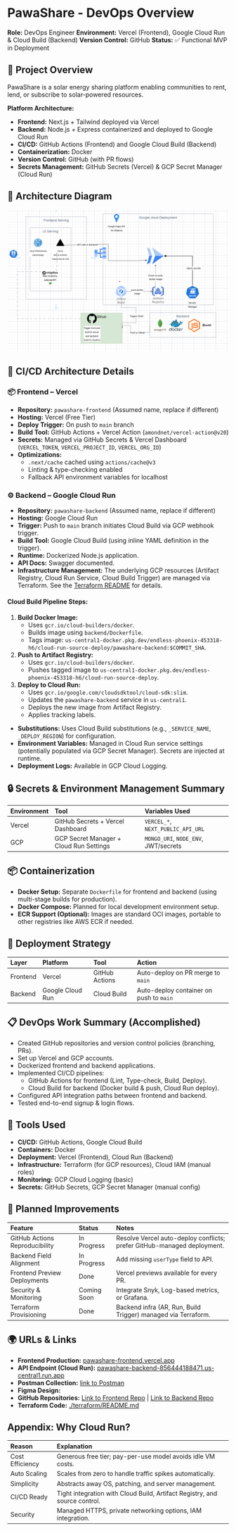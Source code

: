 # PawaShare - DevOps Overview

**Role:** DevOps Engineer
**Environment:** Vercel (Frontend), Google Cloud Run & Cloud Build (Backend)
**Version Control:** GitHub
**Status:** ✅ Functional MVP in Deployment

## 🔧 Project Overview

PawaShare is a solar energy sharing platform enabling communities to rent, lend, or subscribe to solar-powered resources.

**Platform Architecture:**

*   **Frontend:** Next.js + Tailwind deployed via Vercel
*   **Backend:** Node.js + Express containerized and deployed to Google Cloud Run
*   **CI/CD:** GitHub Actions (Frontend) and Google Cloud Build (Backend)
*   **Containerization:** Docker
*   **Version Control:** GitHub (with PR flows)
*   **Secrets Management:** GitHub Secrets (Vercel) & GCP Secret Manager (Cloud Run)

## 📐 Architecture Diagram

![Architecture Diagram](./assets/architecture.png)

## 🧩 CI/CD Architecture Details

### 📦 Frontend – Vercel

*   **Repository:** `pawashare-frontend` (Assumed name, replace if different)
*   **Hosting:** Vercel (Free Tier)
*   **Deploy Trigger:** On push to `main` branch
*   **Build Tool:** GitHub Actions + Vercel Action (`amondnet/vercel-action@v20`)
*   **Secrets:** Managed via GitHub Secrets & Vercel Dashboard (`VERCEL_TOKEN`, `VERCEL_PROJECT_ID`, `VERCEL_ORG_ID`)
*   **Optimizations:**
    *   `.next/cache` cached using `actions/cache@v3`
    *   Linting & type-checking enabled
    *   Fallback API environment variables for localhost

### ⚙️ Backend – Google Cloud Run

*   **Repository:** `pawashare-backend` (Assumed name, replace if different)
*   **Hosting:** Google Cloud Run
*   **Trigger:** Push to `main` branch initiates Cloud Build via GCP webhook trigger.
*   **Build Tool:** Google Cloud Build (using inline YAML definition in the trigger).
*   **Runtime:** Dockerized Node.js application.
*   **API Docs:** Swagger documented.
*   **Infrastructure Management:** The underlying GCP resources (Artifact Registry, Cloud Run Service, Cloud Build Trigger) are managed via Terraform. See the [Terraform README](./terraform/README.md) for details.

#### Cloud Build Pipeline Steps:

1.  **Build Docker Image:**
    *   Uses `gcr.io/cloud-builders/docker`.
    *   Builds image using `backend/Dockerfile`.
    *   Tags image: `us-central1-docker.pkg.dev/endless-phoenix-453318-h6/cloud-run-source-deploy/pawashare-backend:$COMMIT_SHA`.
2.  **Push to Artifact Registry:**
    *   Uses `gcr.io/cloud-builders/docker`.
    *   Pushes tagged image to `us-central1-docker.pkg.dev/endless-phoenix-453318-h6/cloud-run-source-deploy`.
3.  **Deploy to Cloud Run:**
    *   Uses `gcr.io/google.com/cloudsdktool/cloud-sdk:slim`.
    *   Updates the `pawashare-backend` service in `us-central1`.
    *   Deploys the new image from Artifact Registry.
    *   Applies tracking labels.

*   **Substitutions:** Uses Cloud Build substitutions (e.g., `_SERVICE_NAME`, `_DEPLOY_REGION`) for configuration.
*   **Environment Variables:** Managed in Cloud Run service settings (potentially populated via GCP Secret Manager). Secrets are injected at runtime.
*   **Deployment Logs:** Available in GCP Cloud Logging.

## 🔒 Secrets & Environment Management Summary

| Environment | Tool                                     | Variables Used                     |
| :---------- | :--------------------------------------- | :--------------------------------- |
| Vercel      | GitHub Secrets + Vercel Dashboard        | `VERCEL_*`, `NEXT_PUBLIC_API_URL`  |
| GCP         | GCP Secret Manager + Cloud Run Settings  | `MONGO_URI`, `NODE_ENV`, JWT/secrets |

## 📦 Containerization

*   **Docker Setup:** Separate `Dockerfile` for frontend and backend (using multi-stage builds for production).
*   **Docker Compose:** Planned for local development environment setup.
*   **ECR Support (Optional):** Images are standard OCI images, portable to other registries like AWS ECR if needed.

## 🚀 Deployment Strategy

| Layer    | Platform         | Tool             | Action                             |
| :------- | :--------------- | :--------------- | :--------------------------------- |
| Frontend | Vercel           | GitHub Actions   | Auto-deploy on PR merge to `main`  |
| Backend  | Google Cloud Run | Cloud Build      | Auto-deploy container on push to `main` |

## 📋 DevOps Work Summary (Accomplished)

*   Created GitHub repositories and version control policies (branching, PRs).
*   Set up Vercel and GCP accounts.
*   Dockerized frontend and backend applications.
*   Implemented CI/CD pipelines:
    *   GitHub Actions for frontend (Lint, Type-check, Build, Deploy).
    *   Cloud Build for backend (Docker build & push, Cloud Run deploy).
*   Configured API integration paths between frontend and backend.
*   Tested end-to-end signup & login flows.

## 🧪 Tools Used

*   **CI/CD:** GitHub Actions, Google Cloud Build
*   **Containers:** Docker
*   **Deployment:** Vercel (Frontend), Cloud Run (Backend)
*   **Infrastructure:** Terraform (for GCP resources), Cloud IAM (manual roles)
*   **Monitoring:** GCP Cloud Logging (basic)
*   **Secrets:** GitHub Secrets, GCP Secret Manager (manual config)

## 🧱 Planned Improvements

| Feature                       | Status      | Notes                                                                 |
| :---------------------------- | :---------- | :-------------------------------------------------------------------- |
| GitHub Actions Reproducibility| In Progress | Resolve Vercel auto-deploy conflicts; prefer GitHub-managed deployment. |
| Backend Field Alignment       | In Progress | Add missing `userType` field to API.                                  |
| Frontend Preview Deployments  | Done        | Vercel previews available for every PR.                               |
| Security & Monitoring         | Coming Soon | Integrate Snyk, Log-based metrics, or Grafana.                        |
| Terraform Provisioning        | Done        | Backend infra (AR, Run, Build Trigger) managed via Terraform.         |

## 🌍 URLs & Links

*   **Frontend Production:** [pawashare-frontend.vercel.app](https://pawashare-frontend.vercel.app)
*   **API Endpoint (Cloud Run):** [pawashare-backend-856444188471.us-central1.run.app](https://pawashare-backend-856444188471.us-central1.run.app)
*   **Postman Collection:** [link to Postman](https://pawashare.postman.co/workspace/PAWASHARE-Workspace~9a3c8610-ddeb-4f7f-a9de-15d7b34079f2/collection/38838735-c6ab6cb1-4332-4cf4-bbff-9e63bc0f5e23?action=share&creator=38838735)
*   **Figma Design:** 
*   **GitHub Repositories:** [Link to Frontend Repo](https://github.com/Althub-Team17/pawashare-frontend) | [Link to Backend Repo](https://github.com/Althub-Team17/pawashare-backend)
*   **Terraform Code:** [./terraform/README.md](./terraform/README.md)

## Appendix: Why Cloud Run?

| Reason          | Explanation                                                                 |
| :-------------- | :-------------------------------------------------------------------------- |
| Cost Efficiency | Generous free tier; pay-per-use model avoids idle VM costs.                 |
| Auto Scaling    | Scales from zero to handle traffic spikes automatically.                    |
| Simplicity      | Abstracts away OS, patching, and server management.                         |
| CI/CD Ready     | Tight integration with Cloud Build, Artifact Registry, and source control.  |
| Security        | Managed HTTPS, private networking options, IAM integration.                 |
